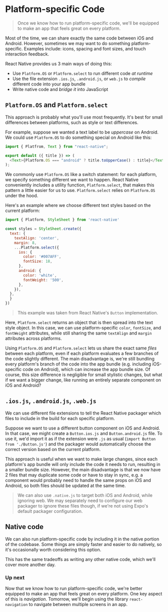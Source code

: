 # Platform-specific Code

> Once we know how to run platform-specific code, we'll be equipped to make an app that feels great on every platform.

Most of the time, we can share exactly the same code between iOS and Android. However, sometimes we may want to do something platform-specific. Examples include: icons, spacing and font sizes, and touch interaction feedback.

React Native provides us 3 main ways of doing this:

- Use `Platform.OS` or `Platform.select` to run different code _at runtime_
- Use the file extension `.ios.js`, `.android.js`, or `web.js` to _compile_ different code into your app bundle
- Write native code and _bridge it_ into JavaScript

## `Platform.OS` and `Platform.select`

This approach is probably what you'll use most frequently. It's best for small differences between platforms, such as style or text differences.

For example, suppose we wanted a text label to be _uppercase_ on Android. We could use `Platform.OS` to do something special on Android like this:

```js
import { Platfrom, Text } from "react-native";

export default ({ title }) => (
  <Text>{Platform.OS === "android" ? title.toUpperCase() : title}</Text>
);
```

We commonly use `Platform.OS` like a switch statement: for each platform, we specify something different we want to happen. React Native conveniently includes a utility function, `Platform.select`, that makes this pattern a little easier for us to use. `Platform.select` relies on `Platform.OS` under the hood.

Here's an example where we choose different text styles based on the current platform:

```js
import { Platform, StyleSheet } from 'react-native'

const styles = StyleSheet.create({
  text: {
    textAlign: 'center',
    margin: 8,
    ...Platform.select({
      ios: {
        color: '#007AFF',
        fontSize: 18,
      },
      android: {
        color: 'white',
        fontWeight: '500',
      },
    }),
  },
  }
})
```

> This example was taken from React Native's `Button` implementation.

Here, `Platform.select` returns an object that is then spread into the text style object. In this case, we can use platform-specific `color`, `fontSize`, and `fontWeight` attributes, while still sharing the same `textAlign` and `margin` attributes across platforms.

Using `Platform.OS` and `Platform.select` lets us share the exact same _files_ between each platform, even if each platform evaluates a few branches of the code slightly different. The main disadvantage is, we're still bundling every platform's branch of the code into the app bundle (e.g. including iOS-specific code on Android), which can increase the app bundle size. Of course, this size difference is negligible for small stylistic changes, but what if we want a bigger change, like running an entirely separate component on iOS and Android?

## `.ios.js`, `.android.js`, `.web.js`

We can use different file extensions to tell the React Native packager which files to include in the build for each specific platform.

Suppose we want to use a different button component on iOS and Android. In that case, we might create a `Button.ios.js` and `Button.android.js` file. To use it, we'd import it as if the extension were `.js` as usual (`import Button from './Button.js'`) and the packager would automatically choose the correct version based on the current platform.

This approach is useful when we want to make large changes, since each platform's app bundle will only include the code it needs to run, resulting in a smaller bundle size. However, the main disadvantage is that we now have 2 files that may duplicate some code or have to stay in sync, e.g. a component would probably need to handle the same props on iOS and Android, so both files should be updated at the same time.

> We can also use `.native.js` to target both iOS and Android, while ignoring web. We may separately need to configure our web packager to ignore these files though, if we're not using Expo's default packager configuration.

## Native code

We can also run platform-specific code by including it in the native portion of the codebase. Some things are simply faster and easier to do natively, so it's occasionally worth considering this option.

This has the same tradeoffs as writing any other native code, which we'll cover more another day.

### Up next

Now that we know how to run platform-specific code, we're better equipped to make an app that feels great on every platform. One key aspect of this is _navigation_. Tomorrow, we'll begin using the library `react-navigation` to navigate between multiple screens in an app.
